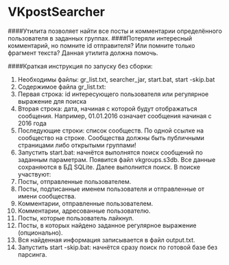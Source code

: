 # VKpostSearcher
####Утилита позволяет найти все посты и комментарии определённого пользователя в заданных группах.
####Потеряли интересный комментарий, но помните id отправителя? Или помните только фрагмент текста? Данная утилита должна помочь.

####Краткая инструкция по запуску без сборки:
1. Необходимы файлы: gr_list.txt, searcher_jar, start.bat, start -skip.bat
2. Содержимое файла gr_list.txt:
 1. Первая строка: id интересующего пользователя или регулярное выражение для поиска
 2. Вторая строка: дата, начиная с которой будут отображаться сообщения. Например, 01.01.2016 означает сообщения начиная с 2016 года
 3. Последующие строки: список сообществ. По одной ссылке на сообщество на строке. Сообщества должны быть публичными страницами либо открытыми группами!
3. Запустить start.bat: начнётся выполнятся поиск сообщений по заданным параметрам. Появится файл vkgroups.s3db. Все данные сохраняются в БД SQLite. Далее выполнится поиск. В поиске участвуют:
 1. Посты, отправленные пользователем.
 2. Посты, подписанные именем пользователя и отправленные от имени сообщества.
 3. Комментарии, отправленные пользователем.
 4. Комментарии, адресованные пользователю.
 5. Посты, которые пользователь лайкнул.
 6. Посты, в которых найдено заданное регулярное выражение (опционально).
4. Вся найденная информация записывается в файл output.txt.
5. Запустить start -skip.bat: начнётся сразу поиск по готовой базе без парсинга.
